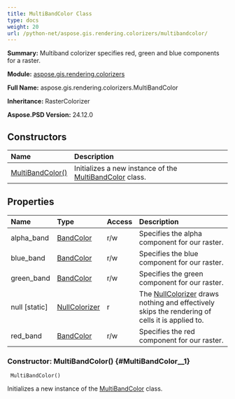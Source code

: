 ```yaml
---
title: MultiBandColor Class
type: docs
weight: 20
url: /python-net/aspose.gis.rendering.colorizers/multibandcolor/
---
```


**Summary:** Multiband colorizer specifies red, green and blue components for a raster.

**Module:** [aspose.gis.rendering.colorizers](/psd/python-net/aspose.gis.rendering.colorizers/)

**Full Name:** aspose.gis.rendering.colorizers.MultiBandColor

**Inheritance:** RasterColorizer

**Aspose.PSD Version:** 24.12.0

## **Constructors**
| **Name** | **Description** |
| :- | :- |
| [MultiBandColor()](#MultiBandColor__1) | Initializes a new instance of the [MultiBandColor](/psd/python-net/aspose.gis.rendering.colorizers/multibandcolor/) class. |
## **Properties**
| **Name** | **Type** | **Access** | **Description** |
| :- | :- | :- | :- |
| alpha_band | [BandColor](/psd/python-net/aspose.gis.rendering.colorizers/bandcolor) | r/w | Specifies the alpha component for our raster. |
| blue_band | [BandColor](/psd/python-net/aspose.gis.rendering.colorizers/bandcolor) | r/w | Specifies the blue component for our raster. |
| green_band | [BandColor](/psd/python-net/aspose.gis.rendering.colorizers/bandcolor) | r/w | Specifies the green component for our raster. |
| null [static] | [NullColorizer](/psd/python-net/aspose.gis.rendering.colorizers/nullcolorizer) | r | The [NullColorizer](/psd/python-net/aspose.gis.rendering.colorizers/nullcolorizer/) draws nothing and effectively skips the rendering of cells it is applied to. |
| red_band | [BandColor](/psd/python-net/aspose.gis.rendering.colorizers/bandcolor) | r/w | Specifies the red component for our raster. |


### Constructor: MultiBandColor() {#MultiBandColor__1}


```
 MultiBandColor() 
```

Initializes a new instance of the [MultiBandColor](/psd/python-net/aspose.gis.rendering.colorizers/multibandcolor/) class.

